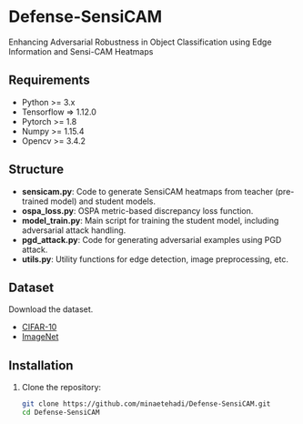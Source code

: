 # Defense-SensiCAM
Enhancing Adversarial Robustness in Object Classification using Edge Information and Sensi-CAM Heatmaps
## Requirements
- Python >= 3.x
- Tensorflow => 1.12.0
- Pytorch >= 1.8
- Numpy >= 1.15.4
- Opencv >= 3.4.2
## Structure
- **sensicam.py**: Code to generate SensiCAM heatmaps from teacher (pre-trained model) and student models.
- **ospa_loss.py**: OSPA metric-based discrepancy loss function.
- **model_train.py**: Main script for training the student model, including adversarial attack handling.
- **pgd_attack.py**: Code for generating adversarial examples using PGD attack.
- **utils.py**: Utility functions for edge detection, image preprocessing, etc.
## Dataset
Download the dataset.
- [CIFAR-10](http://www.cs.toronto.edu/~kriz/cifar-10-python.tar.gz)
- [ImageNet](https://image-net.org/download)
 ## Installation
1. Clone the repository:
    ```bash
    git clone https://github.com/minaetehadi/Defense-SensiCAM.git
    cd Defense-SensiCAM
    ```

    
